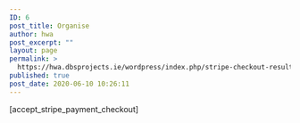 ```yaml
---
ID: 6
post_title: Organise
author: hwa
post_excerpt: ""
layout: page
permalink: >
  https://hwa.dbsprojects.ie/wordpress/index.php/stripe-checkout-result/
published: true
post_date: 2020-06-10 10:26:11
---
```

[accept_stripe_payment_checkout]